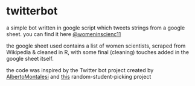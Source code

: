 # twitterbot
a simple bot written in google script which tweets strings from a google sheet. you can find it here [@womeninscienc11](https://twitter.com/womeninscienc11)

the google sheet used contains a list of women scientists, scraped from Wikipedia & cleaned in R, with some final (cleaning) touches added in the google sheet itself.

the code was inspired by the Twitter bot project created by [AlbertoMontalesi](https://github.com/AlbertoMontalesi/InspiredWebDev-Tutorials/blob/master/Google%20Script%20for%20twitter/google%20script.js) and [this](http://thelearninghub.in/pick-random-members-team-apps-script/) random-student-picking project
